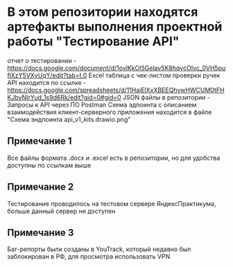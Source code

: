 # В этом репозитории находятся артефакты выполнения проектной работы "Тестирование API"

отчет о тестировании - https://docs.google.com/document/d/1ovlKkOI5Gelav5K8hqycOIvc_0VH5puflXzY5VXyUqY/edit?tab=t.0
Excel таблица с чек-листом проверки ручек API находится по ссылке - https://docs.google.com/spreadsheets/d/11HaiElXxXBEEQhywHWCUM0tFHKJbvNIrYud_1s9d6Rk/edit?gid=0#gid=0
JSON файлы в репозитории - Запросы к API через ПО Postman
Схема эдпоинта с описанием взаимодействия клиент-серверного приложения находится в файле "Схема эндпоинта api_v1_kits.drawio.png"

## Примечание 1 
Все файлы формата .docx и .excel есть в репозитории, но для удобства доступны по ссылкам выше

## Примечание 2
Тестирование проводилось на тестовом сервере ЯндексПрактикума, больше данный сервер не доступен

## Примечание 3
Баг-репорты были созданы в YouTrack, который недавно был заблокирован в РФ, для просмотра использовать VPN
